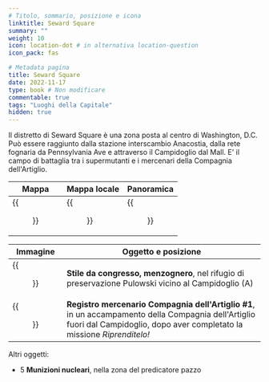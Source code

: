 ```yaml
---
# Titolo, sommario, posizione e icona
linktitle: Seward Square
summary: ""
weight: 10
icon: location-dot # in alternativa location-question
icon_pack: fas

# Metadata pagina
title: Seward Square
date: 2022-11-17
type: book # Non modificare
commentable: true
tags: "Luoghi della Capitale"
hidden: true
---
```



Il distretto di Seward Square è una zona posta al centro di Washington, D.C. Può essere raggiunto dalla stazione interscambio Anacostia, dalla rete fognaria da Pennsylvania Ave e attraverso il Campidoglio dal Mall. E' il campo di battaglia tra i supermutanti e i mercenari della Compagnia dell'Artiglio.

| Mappa | Mappa locale | Panoramica |
| ----- | ------------ | ---------- |
| {{<figure src="Seward_Square_loc.webp">}}  | {{<figure src="Seward_Square_map.webp">}}  | {{<figure src="Seward_Square.webp">}}  |

| Immagine                                    | Oggetto e posizione                                                                                                                                                          |
| ------------------------------------------- | ---------------------------------------------------------------------------------------------------------------------------------------------------------------------------- |
| {{<figure src="FO3_LCS_Capitol_Building_Pulowski.webp">}} | **Stile da congresso, menzognero**, nel rifugio di preservazione Pulowski vicino al Campidoglio (A)                                                                          |
| {{<figure src="Talon_company_merc_log.webp">}}            | **Registro mercenario Compagnia dell'Artiglio #1**, in un accampamento della Compagnia dell'Artiglio fuori dal Campidoglio, dopo aver completato la missione *Riprenditelo!* |


Altri oggetti:
-  5 **Munizioni nucleari**, nella zona del predicatore pazzo



